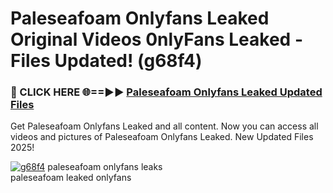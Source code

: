 # Paleseafoam Onlyfans Leaked Original Videos 0nlyFans Leaked - Files Updated! (g68f4)

<h3>🔴 CLICK HERE 🌐==►► <a href="https://tinyurl.com/4seja8ks" rel="nofollow">Paleseafoam Onlyfans Leaked Updated Files</a></h3>

Get Paleseafoam Onlyfans Leaked and all content. Now you can access all videos and pictures of Paleseafoam Onlyfans Leaked. New Updated Files 2025!

[![g68f4](https://i.imgur.com/EWjZXRe.gif)](https://tinyurl.com/4seja8ks)
paleseafoam onlyfans leaks<br>
paleseafoam leaked onlyfans